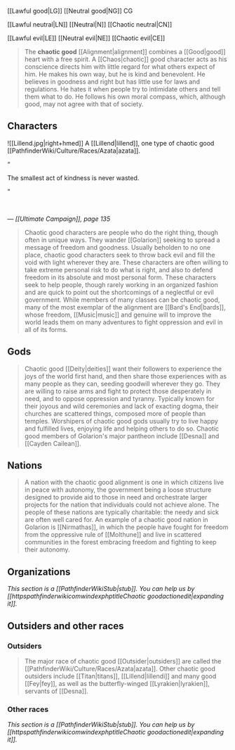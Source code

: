 [[Lawful good|LG]]
[[Neutral good|NG]]
CG


[[Lawful neutral|LN]]
[[Neutral|N]]
[[Chaotic neutral|CN]]


[[Lawful evil|LE]]
[[Neutral evil|NE]]
[[Chaotic evil|CE]]


> The **chaotic good** [[Alignment|alignment]] combines a [[Good|good]] heart with a free spirit. A [[Chaos|chaotic]] good character acts as his conscience directs him with little regard for what others expect of him. He makes his own way, but he is kind and benevolent. He believes in goodness and right but has little use for laws and regulations. He hates it when people try to intimidate others and tell them what to do. He follows his own moral compass, which, although good, may not agree with that of society.



## Characters

![[Lillend.jpg|right+hmed]] 
 A [[Lillend|lillend]], one type of chaotic good [[PathfinderWiki/Culture/Races/Azata|azata]].


“

The smallest act of kindness is never wasted.

”


 

— *[[Ultimate Campaign]], page 135*

> Chaotic good characters are people who do the right thing, though often in unique ways. They wander [[Golarion]] seeking to spread a  message of freedom and goodness. Usually beholden to no one place, chaotic good characters seek to throw back evil and fill the void with light wherever they are. These characters are often willing to take extreme personal risk to do what is right, and also to defend freedom in its absolute and most personal form. These characters seek to help people, though rarely working in an organized fashion and are quick to point out the shortcomings of a neglectful or evil government. While members of many classes can be chaotic good, many of the most exemplar of the alignment are [[Bard's End|bards]], whose freedom, [[Music|music]] and genuine will to improve the world leads them on many adventures to fight oppression and evil in all of its forms.


## Gods

> Chaotic good [[Deity|deities]] want their followers to experience the joys of the world first hand, and then share those experiences with as many people as they can, seeding goodwill wherever they go. They are willing to raise arms and fight to protect those desperately in need, and to oppose oppression and tyranny. Typically known for their joyous and wild ceremonies and lack of exacting dogma, their churches are scattered things, composed more of people than temples. Worshipers of chaotic good gods usually try to live happy and fulfilled lives, enjoying life and helping others to do so. Chaotic good members of Golarion's major pantheon include [[Desna]] and [[Cayden Cailean]].


## Nations

> A nation with the chaotic good alignment is one in which citizens live in peace with autonomy, the government being a loose structure designed to provide aid to those in need and orchestrate larger projects for the nation that individuals could not achieve alone. The people of these nations are typically charitable: the needy and sick are often well cared for. An example of a chaotic good nation in Golarion is [[Nirmathas]], in which the people have fought for freedom from the oppressive rule of [[Molthune]] and live in scattered communities in the forest embracing freedom and fighting to keep their autonomy.


## Organizations



*This section is a [[PathfinderWikiStub|stub]]. You can help us by [[httpspathfinderwikicomwindexphptitleChaotic goodactionedit|expanding it]].*


## Outsiders and other races


### Outsiders

> The major race of chaotic good [[Outsider|outsiders]] are called the [[PathfinderWiki/Culture/Races/Azata|azata]]. Other chaotic good outsiders include [[Titan|titans]], [[Lillend|lillendi]] and many good [[Fey|fey]], as well as the butterfly-winged [[Lyrakien|lyrakien]], servants of [[Desna]].


### Other races



*This section is a [[PathfinderWikiStub|stub]]. You can help us by [[httpspathfinderwikicomwindexphptitleChaotic goodactionedit|expanding it]].*








